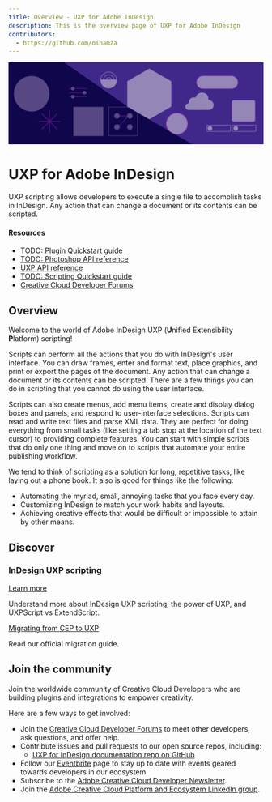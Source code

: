 ```yaml
---
title: Overview - UXP for Adobe InDesign
description: This is the overview page of UXP for Adobe InDesign
contributors:
  - https://github.com/oihamza
---
```


<Hero slots="image, heading, text" background="rgb(64, 34, 138)"/>

![Hero image](./illustration.png)


# UXP for Adobe InDesign

UXP scripting allows developers to execute a single file to accomplish tasks in InDesign. Any action that can change a document or its contents can be scripted.

<Resources slots="heading, links"/>

#### Resources

- [TODO: Plugin Quickstart guide](guides/)
- [TODO: Photoshop API reference](ps_reference/)
- [UXP API reference](uxp/)
- [TODO: Scripting Quickstart guide](scripting/getting-started/)
- [Creative Cloud Developer Forums](https://forums.creativeclouddeveloper.com/)


## Overview

Welcome to the world of Adobe InDesign UXP (**U**nified E**x**tensibility **P**latform) scripting!

Scripts can perform all the actions that you do with InDesign's user interface. You can draw frames, enter and format text, place graphics, and print or export the pages of the document. Any action that can change a document or its contents can be scripted. There are a few things you can do in scripting that you cannot do using the user interface.

Scripts can also create menus, add menu items, create and display dialog boxes and panels, and respond to user-interface selections. Scripts can read and write text files and parse XML data. They are perfect for doing everything from small tasks (like setting a tab stop at the location of the text cursor) to providing complete features. You can start with simple scripts that do only one thing and move on to scripts that automate your entire publishing workflow.

We tend to think of scripting as a solution for long, repetitive tasks, like laying out a phone book. It also is good for things like the following:

* Automating the myriad, small, annoying tasks that you face every day.
* Customizing InDesign to match your work habits and layouts.
* Achieving creative effects that would be difficult or impossible to attain by other means.



## Discover

<DiscoverBlock width="100%" slots="heading, link, text"/>

### InDesign UXP scripting

[Learn more](../guides/platform-concepts)
    
Understand more about InDesign UXP scripting, the power of UXP, and UXPScript vs ExtendScript.


<DiscoverBlock slots="link, text"/>

[Migrating from CEP to UXP](guides/migrating/)

Read our official migration guide.

<DiscoverBlock width="100%" slots="heading, link, text"/>

## Join the community

Join the worldwide community of Creative Cloud Developers who are building plugins and integrations to empower creativity.

Here are a few ways to get involved:

- Join the [Creative Cloud Developer Forums](https://forums.creativeclouddeveloper.com/) to meet other developers, ask questions, and offer help.
- Contribute issues and pull requests to our open source repos, including:
  - [UXP for InDesign documentation repo on GitHub](https://github.com/AdobeDocs/uxp-indesign)
- Follow our [Eventbrite](https://www.eventbrite.com/o/adobe-creative-cloud-platform-amp-ecosystem-team-32572092711) page to stay up to date with events geared towards developers in our ecosystem.
- Subscribe to the [Adobe Creative Cloud Developer Newsletter](https://www.adobe.com/subscription/ccdevnewsletter.html).
- Join the [Adobe Creative Cloud Platform and Ecosystem LinkedIn group](https://www.linkedin.com/groups/12425244/).